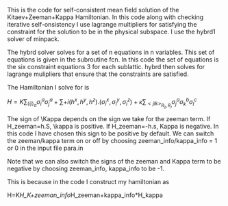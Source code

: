 This is the code for self-consistent mean field solution of the Kitaev+Zeeman+Kappa Hamiltonian. In this code along with checking iterative self-onsistency I use lagrange multipliers for satisfying the constraint for the solution to be in the physical subspace. I use the hybrd1 solver of minpack.

The hybrd solver solves for a set of n equations in n variables. This set of equations is given in the subroutine fcn. In this code the set of equations is the six constraint equations 3 for each sublattic. hybrd then solves for lagrange mulipliers that ensure that the constraints are satisfied.

The Hamiltonian I solve for is

$H=K\sum_{\langle ij\rangle_{\alpha}}\sigma_i^a\sigma_j^a+\sum+{i}(h^x,h^y,h^z).(\sigma_i^x,\sigma_i^y,\sigma_i^z)+\kappa\sum_{<jlk>_{R_2,R_I}}\sigma_j^a\sigma_k^b\sigma_l^c$


The sign of \Kappa depends on the sign we take for the zeeman term. If H_zeeman=h.S, \kappa is positive. If H_zeeman=-h.s, Kappa is negative. In this code I have chosen this sign to be positive by default. We can switch the zeeman/kappa term on or off by choosing zeeman_info/kappa_info = 1 or 0 in the input file para.in

Note that we can also switch the signs of the zeeman and Kappa term to be negative by choosing zeeman_info, kappa_info to be -1.

This is because in the code I construct my hamiltonian as

H=K*H_K+zeeman_info*H_zeeman+kappa_info*H_kappa
